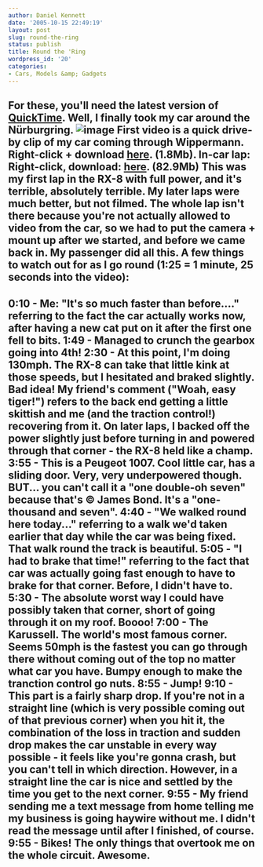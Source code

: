 ```yaml
---
author: Daniel Kennett
date: '2005-10-15 22:49:19'
layout: post
slug: round-the-ring
status: publish
title: Round the 'Ring
wordpress_id: '20'
categories:
- Cars, Models &amp; Gadgets
---
```


For these, you'll need the latest version of
[QuickTime](http://www.apple.com/quicktime/download/). Well, I finally
took my car around the Nürburgring.
![image](pictures/breakdown/ring2.jpg) First video is a quick drive-by
clip of my car coming through Wippermann. Right-click + download
[here](http://homepage.mac.com/danielkennett/files/ring-driveby.mp4).
(1.8Mb). In-car lap: Right-click, download:
[here](http://homepage.mac.com/danielkennett/files/ring-incar.mp4).
(82.9Mb) This was my first lap in the RX-8 with full power, and it's
terrible, absolutely terrible. My later laps were much better, but not
filmed. The whole lap isn't there because you're not actually allowed to
video from the car, so we had to put the camera + mount up after we
started, and before we came back in. My passenger did all this. A few
things to watch out for as I go round (1:25 = 1 minute, 25 seconds into
the video):
  ----------------------------------------------------------------------------------------------------------------------------------------------------------------------------------------------------------------------------------------------------------------------------------------------------------------------------------------------------------------------------------------------------------------------------------------
  0:10 - Me: "It's so much faster than before...." referring to the fact the car actually works now, after having a new cat put on it after the first one fell to bits.
  1:49 - Managed to crunch the gearbox going into 4th!
  2:30 - At this point, I'm doing 130mph. The RX-8 can take that little kink at those speeds, but I hesitated and braked slightly. Bad idea! My friend's comment ("Woah, easy tiger!") refers to the back end getting a little skittish and me (and the traction control!) recovering from it. On later laps, I backed off the power slightly just before turning in and powered through that corner - the RX-8 held like a champ.
  3:55 - This is a Peugeot 1007. Cool little car, has a sliding door. Very, very underpowered though. BUT... you can't call it a "one double-oh seven" because that's © James Bond. It's a "one-thousand and seven".
  4:40 - "We walked round here today..." referring to a walk we'd taken earlier that day while the car was being fixed. That walk round the track is beautiful.
  5:05 - "I had to brake that time!" referring to the fact that car was actually going fast enough to have to brake for that corner. Before, I didn't have to.
  5:30 - The absolute worst way I could have possibly taken that corner, short of going through it on my roof. Boooo!
  7:00 - The Karussell. The world's most famous corner. Seems 50mph is the fastest you can go through there without coming out of the top no matter what car you have. Bumpy enough to make the tranction control go nuts.
  8:55 - Jump!
  9:10 - This part is a fairly sharp drop. If you're not in a straight line (which is very possible coming out of that previous corner) when you hit it, the combination of the loss in traction and sudden drop makes the car unstable in every way possible - it feels like you're gonna crash, but you can't tell in which direction. However, in a straight line the car is nice and settled by the time you get to the next corner.
  9:55 - My friend sending me a text message from home telling me my business is going haywire without me. I didn't read the message until after I finished, of course.
  9:55 - Bikes! The only things that overtook me on the whole circuit. Awesome.
  ----------------------------------------------------------------------------------------------------------------------------------------------------------------------------------------------------------------------------------------------------------------------------------------------------------------------------------------------------------------------------------------------------------------------------------------


